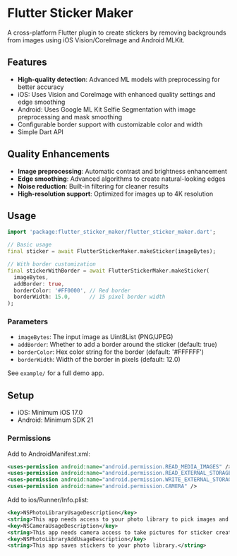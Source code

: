 # Flutter Sticker Maker

A cross-platform Flutter plugin to create stickers by removing backgrounds from images using iOS Vision/CoreImage and Android MLKit.

## Features

- **High-quality detection**: Advanced ML models with preprocessing for better accuracy
- iOS: Uses Vision and CoreImage with enhanced quality settings and edge smoothing
- Android: Uses Google ML Kit Selfie Segmentation with image preprocessing and mask smoothing
- Configurable border support with customizable color and width
- Simple Dart API

## Quality Enhancements

- **Image preprocessing**: Automatic contrast and brightness enhancement
- **Edge smoothing**: Advanced algorithms to create natural-looking edges
- **Noise reduction**: Built-in filtering for cleaner results
- **High-resolution support**: Optimized for images up to 4K resolution

## Usage

```dart
import 'package:flutter_sticker_maker/flutter_sticker_maker.dart';

// Basic usage
final sticker = await FlutterStickerMaker.makeSticker(imageBytes);

// With border customization
final stickerWithBorder = await FlutterStickerMaker.makeSticker(
  imageBytes,
  addBorder: true,
  borderColor: '#FF0000', // Red border
  borderWidth: 15.0,      // 15 pixel border width
);
```

### Parameters

- `imageBytes`: The input image as Uint8List (PNG/JPEG)
- `addBorder`: Whether to add a border around the sticker (default: true)
- `borderColor`: Hex color string for the border (default: '#FFFFFF')
- `borderWidth`: Width of the border in pixels (default: 12.0)

See `example/` for a full demo app.

## Setup

- iOS: Minimum iOS 17.0
- Android: Minimum SDK 21

### Permissions

Add to AndroidManifest.xml:
```xml
<uses-permission android:name="android.permission.READ_MEDIA_IMAGES" />
<uses-permission android:name="android.permission.READ_EXTERNAL_STORAGE" android:maxSdkVersion="32"/>
<uses-permission android:name="android.permission.WRITE_EXTERNAL_STORAGE" android:maxSdkVersion="28"/>
<uses-permission android:name="android.permission.CAMERA" />
```

Add to ios/Runner/Info.plist:
```xml
<key>NSPhotoLibraryUsageDescription</key>
<string>This app needs access to your photo library to pick images and save stickers.</string>
<key>NSCameraUsageDescription</key>
<string>This app needs camera access to take pictures for sticker creation.</string>
<key>NSPhotoLibraryAddUsageDescription</key>
<string>This app saves stickers to your photo library.</string>
```
